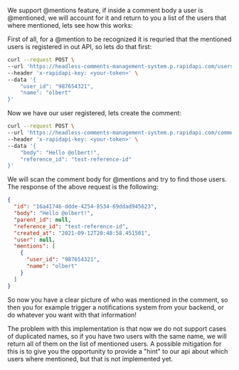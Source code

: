 We support @mentions feature, if inside a comment body a user is @mentioned, we will account for it and return to you a list of the users that where mentioned, lets see how this works:

First of all, for a @mention to be recognized it is requried that the mentioned users is registered in out API, so lets do that first:

```bash
curl --request POST \
--url 'https://headless-comments-management-system.p.rapidapi.com/users' \
--header 'x-rapidapi-key: <your-token>' \
--data '{
    "user_id": "987654321",
    "name": "olbert"
}'
```

Now we have our user registered, lets create the comment:

```bash
curl --request POST \
--url 'https://headless-comments-management-system.p.rapidapi.com/comments' \
--header 'x-rapidapi-key: <your-token>' \
--data '{
    "body": "Hello @olbert!",
    "reference_id": "test-reference-id"
}'
```

We will scan the comment body for @mentions and try to find those users. The response of the above request is the following:

```json
{
  "id": "16a41746-ddde-4254-8534-69ddad945623",
  "body": "Hello @olbert!",
  "parent_id": null,
  "reference_id": "test-reference-id",
  "created_at": "2021-09-12T20:48:58.451501",
  "user": null,
  "mentions": [
    {
      "user_id": "987654321",
      "name": "olbert"
    }
  ]
}
```

So now you have a clear picture of who was mentioned in the comment, so then you for example trigger a notifications system from your backend, or do whatever you want with that information!

The problem with this implementation is that now we do not support cases of duplicated names, so if you have two users with the same name, we will return all of them on the list of mentioned users. A possible mitigation for this is to give you the opportunity to provide a "hint" to our api about which users where mentioned, but that is not implemented yet.
